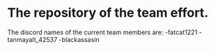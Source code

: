 # The repository of the team effort.
The discord names of the current team members are: 
  -fatcat1221
  -tanmayalt_42537
  -blackassasin
